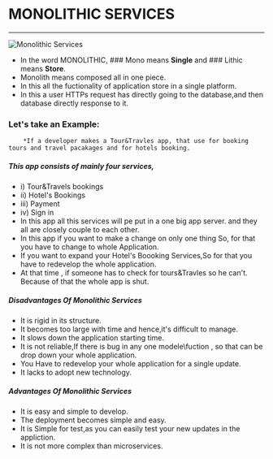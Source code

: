# MONOLITHIC SERVICES

--------------------------

![Monolithic Services](https://media.geeksforgeeks.org/wp-content/uploads/20200322175817/monolithic.jpg)

* In the word MONOLITHIC, ### Mono means **Single** and ### Lithic means **Store**.
* Monolith means composed all in one piece.
* In this all the fuctionality of application store in a single platform.
* In this a user HTTPs request has directly going to the database,and then database directly response to it.
### Let's take an Example:
		*If a developer makes a Tour&Travles app, that use for booking tours and travel pacakages and for hotels booking.
##### This app consists of mainly four services,
*   i) Tour&Travels bookings
*  ii) Hotel's Bookings
* iii) Payment
* iv) Sign in
* In this app all this services will pe put in a one big app server. and they all are closely couple to each other.
* In this app if you want to make a change on only one thing So, for that you have to change to whole Application.
* If you want to expand your Hotel's Boooking Services,So for that you have to redevelop the whole application.
* At that time , if someone has to check for tours&Travles so he can't. Because of that the whole app is shut.

##### Disadvantages Of Monolithic Services 

- It is rigid in its structure.
- It becomes too large with time and hence,it's difficult to manage.
- It slows down the application starting time. 
- It is not reliable,If there is bug in any one modele\fuction , so that can be drop down your whole application.
- You Have to redevelop your whole application for a single update.
- It lacks to adopt new technology.

##### Advantages Of Monolithic Services 

- It is easy and simple to  develop.
- The deployment becomes simple and easy.
- It is Simple for test,as you can easily test your new updates in the appliction.
- It is not more complex than microservices.